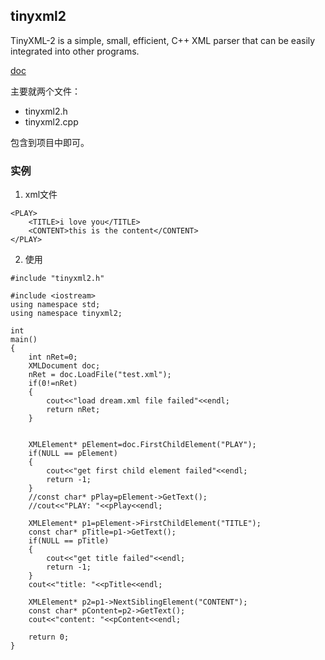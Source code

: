 
## tinyxml2

TinyXML-2 is a simple, small, efficient, C++ XML parser that can be easily integrated into other programs.

[doc](http://leethomason.github.io/tinyxml2/index.html)

主要就两个文件：
- tinyxml2.h
- tinyxml2.cpp

包含到项目中即可。

### 实例

1. xml文件
```
<PLAY>
	<TITLE>i love you</TITLE>
	<CONTENT>this is the content</CONTENT>
</PLAY>
```

2. 使用

```
#include "tinyxml2.h"

#include <iostream>
using namespace std;
using namespace tinyxml2;

int
main()
{
	int nRet=0;
	XMLDocument doc;
	nRet = doc.LoadFile("test.xml");
    if(0!=nRet)
	{
		cout<<"load dream.xml file failed"<<endl;
		return nRet;
	}


	XMLElement* pElement=doc.FirstChildElement("PLAY");
	if(NULL == pElement)
	{
		cout<<"get first child element failed"<<endl;
		return -1;
	}
    //const char* pPlay=pElement->GetText();
	//cout<<"PLAY: "<<pPlay<<endl;

	XMLElement* p1=pElement->FirstChildElement("TITLE");
	const char* pTitle=p1->GetText();
	if(NULL == pTitle)
	{
		cout<<"get title failed"<<endl;
		return -1;
	}
	cout<<"title: "<<pTitle<<endl;

	XMLElement* p2=p1->NextSiblingElement("CONTENT");
	const char* pContent=p2->GetText();
	cout<<"content: "<<pContent<<endl;

	return 0;
}

```
